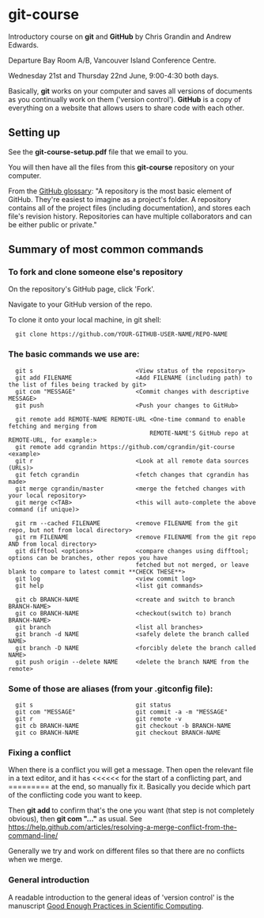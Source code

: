 # git-course

Introductory course on **git** and **GitHub** by Chris Grandin and Andrew Edwards.

Departure Bay Room A/B, Vancouver Island Conference Centre.

Wednesday 21st and Thursday 22nd June, 9:00-4:30 both days.

Basically, **git** works on your computer and saves all versions of documents as you continually work on them ('version control'). **GitHub** is a copy of everything on a website that allows users to share code with each other.


## Setting up

See the **git-course-setup.pdf** file that we email to you. 

You will then have all the files from this **git-course** repository on your computer.

From the [GitHub glossary](https://help.github.com/articles/github-glossary/#repository): "A repository is the most basic element of GitHub. They're easiest to imagine as a project's folder. A repository contains all of the project files (including documentation), and stores each file's revision history. Repositories can have multiple collaborators and can be either public or private." 

 
## Summary of most common commands

### To fork and clone someone else's repository

On the repository's GitHub page, click 'Fork'.

Navigate to your GitHub version of the repo.

To clone it onto your local machine, in git shell:

      git clone https://github.com/YOUR-GITHUB-USER-NAME/REPO-NAME

### The basic commands we use are:

      git s                             <View status of the repository>
      git add FILENAME                  <Add FILENAME (including path) to the list of files being tracked by git>
      git com "MESSAGE"                 <Commit changes with descriptive MESSAGE>
	  git push                          <Push your changes to GitHub>

      git remote add REMOTE-NAME REMOTE-URL <One-time command to enable fetching and merging from 
                                            REMOTE-NAME'S GitHub repo at REMOTE-URL, for example:>
	  git remote add cgrandin https://github.com/cgrandin/git-course  <example>	
      git r                             <Look at all remote data sources (URLs)>
	  git fetch cgrandin                <fetch changes that cgrandin has made>
	  git merge cgrandin/master         <merge the fetched changes with your local repository>
	  git merge c<TAB>                  <this will auto-complete the above command (if unique)>

	  git rm --cached FILENAME          <remove FILENAME from the git repo, but not from local directory>
	  git rm FILENAME                   <remove FILENAME from the git repo AND from local directory>
	  git difftool <options>            <compare changes using difftool; options can be branches, other repos you have 
                                        fetched but not merged, or leave blank to compare to latest commit **CHECK THESE**>
      git log                           <view commit log>
      git help                          <list git commands>

      git cb BRANCH-NAME                <create and switch to branch BRANCH-NAME>
      git co BRANCH-NAME                <checkout(switch to) branch BRANCH-NAME>
      git branch                        <list all branches>
      git branch -d NAME                <safely delete the branch called NAME>
      git branch -D NAME                <forcibly delete the branch called NAME>
      git push origin --delete NAME     <delete the branch NAME from the remote>

### Some of those are aliases (from your .gitconfig file):
      git s                             git status
      git com "MESSAGE"                 git commit -a -m "MESSAGE"
      git r                             git remote -v
      git cb BRANCH-NAME                git checkout -b BRANCH-NAME
      git co BRANCH-NAME                git checkout BRANCH-NAME


### Fixing a conflict

When there is a conflict you will get a message. Then open the relevant file in a text editor, and it has <<<<<<   for the start of a conflicting part, and ========= at the end, so manually fix it. Basically you decide which part of the conflicting code you want to keep.

Then **git add <filename>** to confirm that's the one you want (that step is not completely obvious), then **git com "..."** as usual. See <https://help.github.com/articles/resolving-a-merge-conflict-from-the-command-line/>

Generally we try and work on different files so that there are no conflicts when we merge.

### General introduction

A readable introduction to the general ideas of 'version control' is the manuscript <a href="https://arxiv.org/abs/1609.00037">Good Enough Practices in Scientific Computing</a>.




